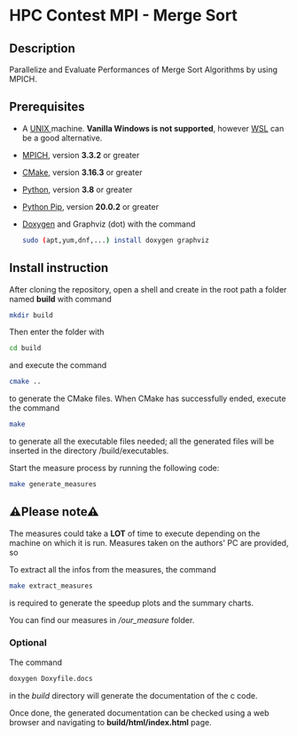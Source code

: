 # HPC Contest MPI - Merge Sort

## Description

Parallelize and Evaluate Performances of Merge Sort Algorithms by using MPICH.

## Prerequisites

- A [UNIX ](https://en.wikipedia.org/wiki/Unix) machine. **Vanilla Windows is not supported**, however [WSL](https://docs.microsoft.com/en-us/windows/wsl/install) can be a good alternative.

- [MPICH](https://www.mpich.org/), version **3.3.2** or greater

- [CMake](https://cmake.org/download/), version **3.16.3** or greater

- [Python](https://www.python.org/downloads/), version **3.8** or greater

- [Python Pip](https://pypi.org/project/pip/), version **20.0.2** or greater

- [Doxygen](https://www.doxygen.nl/download.html) and Graphviz (dot) with the command

  ```bash
  sudo (apt,yum,dnf,...) install doxygen graphviz
  ```

  

## Install instruction

After cloning the repository, open a shell and create in the root path a folder named **build** with command 

```bash
mkdir build
```

Then enter the folder with

```bash
cd build
```

and execute the command

```bash
cmake ..
```

to generate the CMake files. When CMake has successfully ended, execute the command

```bash
make
```

to generate all the executable files needed; all the generated files will be inserted in the directory /build/executables.

Start the measure process by running the following code:

```bash
make generate_measures
```

## ⚠Please note⚠

The measures could take a **LOT** of time to execute depending on the machine on which it is run. Measures taken on the authors' PC are provided, so 

To extract all the infos from the measures, the command 

```bash
make extract_measures
```

is required to generate the speedup plots and the summary charts.

You can find our measures in */our_measure* folder.

### Optional 

The command 

```bash
doxygen Doxyfile.docs
```

in the *build* directory will generate the documentation of the c code. 

Once done, the generated documentation can be checked using a web browser and navigating to **build/html/index.html** page.